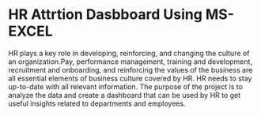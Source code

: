 # HR Attrtion Dasbboard Using MS-EXCEL
HR plays a key role in developing, reinforcing, and changing the culture of an organization.Pay, performance management, training and development, recruitment and onboarding, and reinforcing the values of the business are all essential elements of business culture covered by HR. 
HR needs to stay up-to-date with all relevant information. The purpose of the project is to analyze the data and create a dashboard that can be used by HR to get useful insights related to departments and employees.
